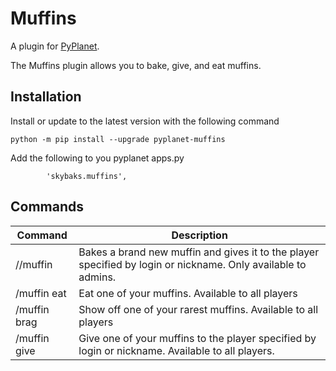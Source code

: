 # Muffins

A plugin for [PyPlanet](https://pypla.net/).

The Muffins plugin allows you to bake, give, and eat muffins.

## Installation

Install or update to the latest version with the following command

```
python -m pip install --upgrade pyplanet-muffins
```

Add the following to you pyplanet apps.py

```
		'skybaks.muffins',
```

## Commands

|Command|Description|
|---|---|
| //muffin <login or nickname> | Bakes a brand new muffin and gives it to the player specified by login or nickname. Only available to admins. |
| /muffin eat | Eat one of your muffins. Available to all players |
| /muffin brag | Show off one of your rarest muffins. Available to all players |
| /muffin give <login or nickname> | Give one of your muffins to the player specified by login or nickname. Available to all players. |
